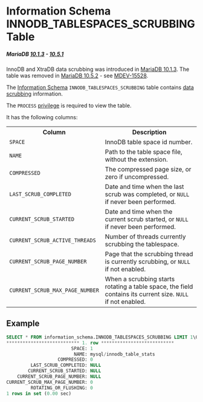 # Information Schema INNODB_TABLESPACES_SCRUBBING Table

##### MariaDB [10.1.3](/kb/en/mariadb-1013-release-notes/) - [10.5.1](/kb/en/mariadb-1051-release-notes/)

InnoDB and XtraDB data scrubbing was introduced in [MariaDB 10.1.3](/kb/en/mariadb-1013-release-notes/). The table was removed in [MariaDB 10.5.2](/kb/en/mariadb-1052-release-notes/) - see [MDEV-15528](https://jira.mariadb.org/browse/MDEV-15528).

The [Information Schema](/kb/en/information_schema/) `INNODB_TABLESPACES_SCRUBBING` table contains [data scrubbing](/kb/en/xtradb-innodb-data-scrubbing/) information.

The `PROCESS` [privilege](/sql-statements-structure/sql-statements/account-management-sql-commands/grant/) is required to view the table.

It has the following columns:

<table><tbody><tr><th>Column</th><th>Description</th></tr>
<tr><td><code>SPACE</code></td><td>InnoDB table space id number.</td></tr>
<tr><td><code>NAME</code></td><td>Path to the table space file, without the extension.</td></tr>
<tr><td><code>COMPRESSED</code></td><td>The compressed page size, or zero if uncompressed.</td></tr>
<tr><td><code>LAST_SCRUB_COMPLETED</code></td><td>Date and time when the last scrub was completed, or <code>NULL</code> if never been performed.</td></tr>
<tr><td><code>CURRENT_SCRUB_STARTED</code></td><td>Date and time when the current scrub started, or <code>NULL</code> if never been performed.</td></tr>
<tr><td><code>CURRENT_SCRUB_ACTIVE_THREADS</code></td><td>Number of threads currently scrubbing the tablespace.</td></tr>
<tr><td><code>CURRENT_SCRUB_PAGE_NUMBER</code></td><td>Page that the scrubbing thread is currently scrubbing, or <code>NULL</code> if not enabled.</td></tr>
<tr><td><code>CURRENT_SCRUB_MAX_PAGE_NUMBER</code></td><td>When a scrubbing starts rotating a table space, the field contains its current size. <code>NULL</code> if not enabled.</td></tr>
</tbody></table>

## Example

```sql
SELECT * FROM information_schema.INNODB_TABLESPACES_SCRUBBING LIMIT 1\G
*************************** 1. row ***************************
                        SPACE: 1
                         NAME: mysql/innodb_table_stats
                   COMPRESSED: 0
         LAST_SCRUB_COMPLETED: NULL
        CURRENT_SCRUB_STARTED: NULL
    CURRENT_SCRUB_PAGE_NUMBER: NULL
CURRENT_SCRUB_MAX_PAGE_NUMBER: 0
         ROTATING_OR_FLUSHING: 0
1 rows in set (0.00 sec)
```